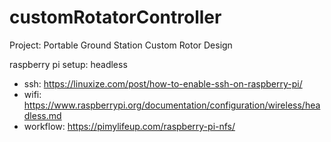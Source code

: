 # customRotatorController
Project: Portable Ground Station Custom Rotor Design

raspberry pi setup:
headless
  - ssh: https://linuxize.com/post/how-to-enable-ssh-on-raspberry-pi/
  - wifi: https://www.raspberrypi.org/documentation/configuration/wireless/headless.md
  - workflow: https://pimylifeup.com/raspberry-pi-nfs/
  

